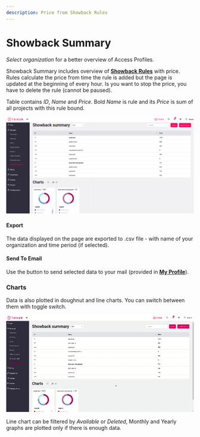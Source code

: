 ```yaml
---
description: Price from Showback Rules
---
```


# Showback Summary

_Select organization_ for a better overview of Access Profiles.

Showback Summary includes overview of [**Showback Rules**](https://itera.gitbook.io/taikun/partner/showback-rules) with price. Rules calculate the price from time the rule is added but the page is updated at the beginning of every hour. Is you want to stop the price, you have to delete the rule (cannot be paused).

Table contains _ID_, _Name_ and _Price_. Bold _Name_ is rule and its _Price_ is sum of all projects with this rule bound.

![Fig. 1: Showback Summary](<../.gitbook/assets/showback summary (1).png>)



#### Export

The data displayed on the page are exported to .csv file - with name of your organization and time period (if selected).

####

#### Send To Email

Use the button to send selected data to your mail (provided in [**My Profile**](https://itera.gitbook.io/taikun/user-guide-1/partner/my-profile)).



### Charts

Data is also plotted in doughnut and line charts. You can switch between them with toggle switch.

![Fig. 2: Charts](<../.gitbook/assets/showback summary charts (1).gif>)

Line chart can be filtered by _Available_ or _Deleted_, Monthly and Yearly graphs are plotted only if there is enough data.
